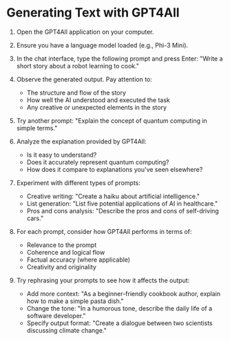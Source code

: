 # Generating Text with GPT4All

1. Open the GPT4All application on your computer.

2. Ensure you have a language model loaded (e.g., Phi-3 Mini).

3. In the chat interface, type the following prompt and press Enter:
   "Write a short story about a robot learning to cook."

4. Observe the generated output. Pay attention to:
   - The structure and flow of the story
   - How well the AI understood and executed the task
   - Any creative or unexpected elements in the story

5. Try another prompt:
   "Explain the concept of quantum computing in simple terms."

6. Analyze the explanation provided by GPT4All:
   - Is it easy to understand?
   - Does it accurately represent quantum computing?
   - How does it compare to explanations you've seen elsewhere?

7. Experiment with different types of prompts:
   - Creative writing: "Create a haiku about artificial intelligence."
   - List generation: "List five potential applications of AI in healthcare."
   - Pros and cons analysis: "Describe the pros and cons of self-driving cars."

8. For each prompt, consider how GPT4All performs in terms of:
   - Relevance to the prompt
   - Coherence and logical flow
   - Factual accuracy (where applicable)
   - Creativity and originality

9. Try rephrasing your prompts to see how it affects the output:
   - Add more context: "As a beginner-friendly cookbook author, explain how to make a simple pasta dish."
   - Change the tone: "In a humorous tone, describe the daily life of a software developer."
   - Specify output format: "Create a dialogue between two scientists discussing climate change."
